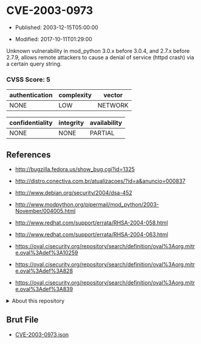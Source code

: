 # CVE-2003-0973

- Published: 2003-12-15T05:00:00

- Modified: 2017-10-11T01:29:00

Unknown vulnerability in mod_python 3.0.x before 3.0.4, and 2.7.x before 2.7.9, allows remote attackers to cause a denial of service (httpd crash) via a certain query string.

### CVSS Score: **5**

| authentication | complexity | vector |
| --- | --- | --- |
| NONE | LOW | NETWORK |

| confidentiality | integrity | availability |
| --- | --- | --- |
| NONE | NONE | PARTIAL |

## References

* http://bugzilla.fedora.us/show_bug.cgi?id=1325

* http://distro.conectiva.com.br/atualizacoes/?id=a&anuncio=000837

* http://www.debian.org/security/2004/dsa-452

* http://www.modpython.org/pipermail/mod_python/2003-November/004005.html

* http://www.redhat.com/support/errata/RHSA-2004-058.html

* http://www.redhat.com/support/errata/RHSA-2004-063.html

* https://oval.cisecurity.org/repository/search/definition/oval%3Aorg.mitre.oval%3Adef%3A10259

* https://oval.cisecurity.org/repository/search/definition/oval%3Aorg.mitre.oval%3Adef%3A828

* https://oval.cisecurity.org/repository/search/definition/oval%3Aorg.mitre.oval%3Adef%3A839

<details>
<summary>About this repository</summary> 

  This repository is part of the project [Live Hack CVE](https://github.com/Live-Hack-CVE). Main website can be found [www.live-hack.org](https://www.live-hack.org) 
  
  Made by [Sn0wAlice](https://github.com/Sn0wAlice) for the people that care about security and need to have a feed of the latest CVEs. Hope you enjoy it, don't forget to star the repo and follow me on [Twitter](https://twitter.com/Sn0wAlice) and [Github](https://github.com/Sn0wAlice). And that is my [personnal website](https://www.alice-snow.me/)

  - [Home Page](https://github.com/Live-Hack-CVE)
  - [Framework](https://github.com/Live-Hack-CVE/cve-framework)
  - [CVE database](https://github.com/Live-Hack-CVE/full_database)
  - [Changelog](https://github.com/Live-Hack-CVE/Changelog)
</details>

## Brut File

* [CVE-2003-0973.json](https://raw.githubusercontent.com/Live-Hack-CVE/full_database/main/cves/2003/CVE-2003-0973.json)

